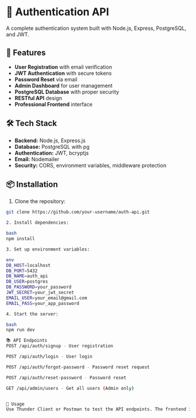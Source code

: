 # 🔐 Authentication API

A complete authentication system built with Node.js, Express, PostgreSQL, and JWT.

## 🚀 Features

- **User Registration** with email verification
- **JWT Authentication** with secure tokens
- **Password Reset** via email
- **Admin Dashboard** for user management
- **PostgreSQL Database** with proper security
- **RESTful API** design
- **Professional Frontend** interface

## 🛠️ Tech Stack

- **Backend:** Node.js, Express.js
- **Database:** PostgreSQL with pg
- **Authentication:** JWT, bcryptjs
- **Email:** Nodemailer
- **Security:** CORS, environment variables, middleware protection

## 📦 Installation

1. Clone the repository:
```bash
git clone https://github.com/your-username/auth-api.git

2. Install dependencies:

bash
npm install

3. Set up environment variables:

env
DB_HOST=localhost
DB_PORT=5432
DB_NAME=auth_api
DB_USER=postgres
DB_PASSWORD=your_password
JWT_SECRET=your_jwt_secret
EMAIL_USER=your_email@gmail.com
EMAIL_PASS=your_app_password

4. Start the server:

bash
npm run dev

📚 API Endpoints
POST /api/auth/signup - User registration

POST /api/auth/login - User login

POST /api/auth/forgot-password - Password reset request

POST /api/auth/reset-password - Password reset

GET /api/admin/users - Get all users (Admin only)


🎯 Usage
Use Thunder Client or Postman to test the API endpoints. The frontend is available in the frontend folder.